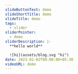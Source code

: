 ```yaml
---
slideButtonText: demo
slideShortTitle: demo
slideTitle: demo
tags:
  - slider
sliderPointer:
  - demo
sliderDescription: |-
  **h﻿ello world**

  ![hi](assets/blog.svg "hi")
date: 2023-02-02T00:00:00+05:30
videoURL: demo
---
```

